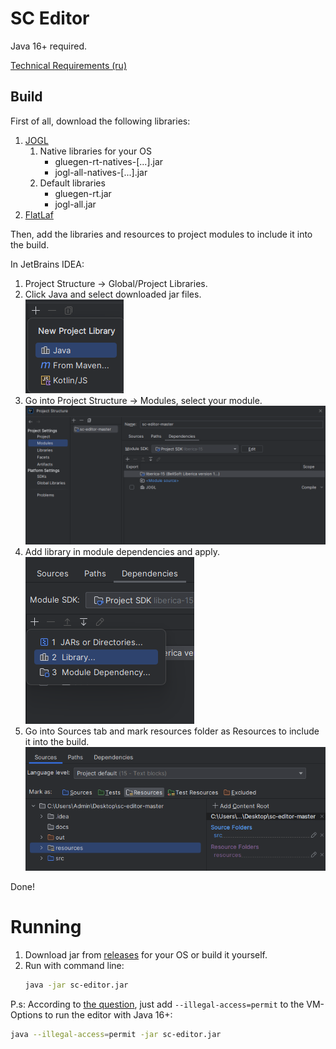 # SC Editor
Java 16+ required.

[Technical Requirements (ru)](./docs/technical_requirements.md)

## Build
First of all, download the following libraries:

1. [JOGL](https://jogamp.org/)
   1. Native libraries for your OS
      - gluegen-rt-natives-[...].jar
      - jogl-all-natives-[...].jar
   2. Default libraries
      - gluegen-rt.jar
      - jogl-all.jar 
2. [FlatLaf](https://search.maven.org/artifact/com.formdev/flatlaf/)

Then, add the libraries and resources to project modules to include it into the build.

In JetBrains IDEA:
1. Project Structure -> Global/Project Libraries.
2. Click Java and select downloaded jar files. <br/> ![add_library.png](./docs/add_library.png)
3. Go into Project Structure -> Modules, select your module. <br/> ![modules.png](./docs/modules.png)
4. Add library in module dependencies and apply. <br/> ![dependencies.png](./docs/dependencies.png)
5. Go into Sources tab and mark resources folder as Resources to include it into the build. ![resources.png](./docs/resources.png)

Done! 

# Running
1. Download jar from [releases](https://github.com/danila-schelkov/sc-editor/releases) for your OS or build it yourself.
2. Run with command line:
   ```bash
   java -jar sc-editor.jar
   ```
P.s:
According to [the question](https://stackoverflow.com/questions/66722833/executable-jar-with-dependencies-and-dll-dependency-using-maven),
just add `--illegal-access=permit` to the VM-Options to run the editor with Java 16+:
```bash
java --illegal-access=permit -jar sc-editor.jar
```

